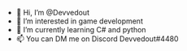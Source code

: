 - 👋 Hi, I’m @Devvedout
- 👀 I’m interested in game development
- 🌱 I’m currently learning C# and python
- 📫 You can DM me on Discord Devvedout#4480

<!---
Devvedout/Devvedout is a ✨ special ✨ repository because its `README.md` (this file) appears on your GitHub profile.
You can click the Preview link to take a look at your changes.
--->
